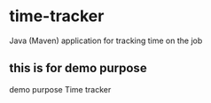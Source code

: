 # time-tracker
Java (Maven) application for tracking time on the job
## this is for demo purpose
demo purpose 
Time tracker
